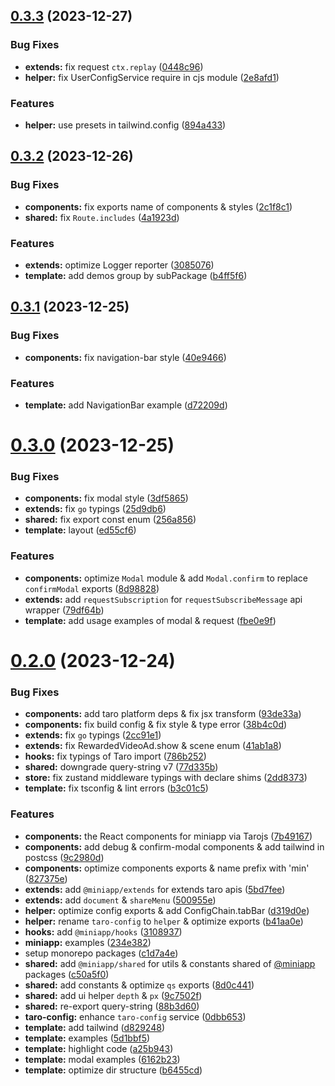 ## [0.3.3](https://github.com/rexerwang/min-kit/compare/v0.3.2...v0.3.3) (2023-12-27)

### Bug Fixes

- **extends:** fix request `ctx.replay` ([0448c96](https://github.com/rexerwang/min-kit/commit/0448c9646a7209553aaac5ab1d5b5a898b85437b))
- **helper:** fix UserConfigService require in cjs module ([2e8afd1](https://github.com/rexerwang/min-kit/commit/2e8afd1ec06d935f7920524189267ef153e245ca))

### Features

- **helper:** use presets in tailwind.config ([894a433](https://github.com/rexerwang/min-kit/commit/894a4334e45d317be69ee890e0346921a975fab1))

## [0.3.2](https://github.com/rexerwang/min-kit/compare/v0.3.1...v0.3.2) (2023-12-26)

### Bug Fixes

- **components:** fix exports name of components & styles ([2c1f8c1](https://github.com/rexerwang/min-kit/commit/2c1f8c15f6ad80382e0674e69af2ed2a17feebe3))
- **shared:** fix `Route.includes` ([4a1923d](https://github.com/rexerwang/min-kit/commit/4a1923d24a0f980cc1cc6043661fb2899accfa9d))

### Features

- **extends:** optimize Logger reporter ([3085076](https://github.com/rexerwang/min-kit/commit/308507634696683e89c4be0b14647b5aaed64226))
- **template:** add demos group by subPackage ([b4ff5f6](https://github.com/rexerwang/min-kit/commit/b4ff5f677abfd188ae96566c9af74904c110cb2b))

## [0.3.1](https://github.com/rexerwang/min-kit/compare/v0.3.0...v0.3.1) (2023-12-25)

### Bug Fixes

- **components:** fix navigation-bar style ([40e9466](https://github.com/rexerwang/min-kit/commit/40e9466894610667de991f998da4471f78bea02a))

### Features

- **template:** add NavigationBar example ([d72209d](https://github.com/rexerwang/min-kit/commit/d72209dd8466e74f898cab4905b288718e240b4d))

# [0.3.0](https://github.com/rexerwang/min-kit/compare/v0.2.0...v0.3.0) (2023-12-25)

### Bug Fixes

- **components:** fix modal style ([3df5865](https://github.com/rexerwang/min-kit/commit/3df586560e04eb774f76e397a3994c0142f21004))
- **extends:** fix `go` typings ([25d9db6](https://github.com/rexerwang/min-kit/commit/25d9db62e38a08b6343184bfb6554cb46b2297f8))
- **shared:** fix export const enum ([256a856](https://github.com/rexerwang/min-kit/commit/256a856952af48e0b0c7b10c2faca7847dd9a0cc))
- **template:** layout ([ed55cf6](https://github.com/rexerwang/min-kit/commit/ed55cf659ea7128ca96127dbd4d43be301788060))

### Features

- **components:** optimize `Modal` module & add `Modal.confirm` to replace `confirmModal` exports ([8d98828](https://github.com/rexerwang/min-kit/commit/8d988284172ab94e3f100691bab8d21670e24e94))
- **extends:** add `requestSubscription` for `requestSubscribeMessage` api wrapper ([79df64b](https://github.com/rexerwang/min-kit/commit/79df64b139222f116943f95c7833aa21fab8ba85))
- **template:** add usage examples of modal & request ([fbe0e9f](https://github.com/rexerwang/min-kit/commit/fbe0e9fd83209da3112e690c7dc3870781252f08))

# [0.2.0](https://github.com/rexerwang/min-kit/compare/c1d7a4ef6ff6b367235f35da42348b483e6821a2...v0.2.0) (2023-12-24)

### Bug Fixes

- **components:** add taro platform deps & fix jsx transform ([93de33a](https://github.com/rexerwang/min-kit/commit/93de33aa801e6efc6a309a83252659c0318224c0))
- **components:** fix build config & fix style & type error ([38b4c0d](https://github.com/rexerwang/min-kit/commit/38b4c0da507e3a95d746bec37bb6b7844ae5787d))
- **extends:** fix `go` typings ([2cc91e1](https://github.com/rexerwang/min-kit/commit/2cc91e128ac3edba432a947bb7771302694e9725))
- **extends:** fix RewardedVideoAd.show & scene enum ([41ab1a8](https://github.com/rexerwang/min-kit/commit/41ab1a8ea67c7495d03f9d3a545779b6e4f7cb76))
- **hooks:** fix typings of Taro import ([786b252](https://github.com/rexerwang/min-kit/commit/786b25272f14f90d2d86cb17769b89a1745c416f))
- **shared:** downgrade query-string v7 ([77d335b](https://github.com/rexerwang/min-kit/commit/77d335b5639419bdd1f9e9f288e0af96e72f0962))
- **store:** fix zustand middleware typings with declare shims ([2dd8373](https://github.com/rexerwang/min-kit/commit/2dd837380c94adde6b23c98b8f6329fb7f5299ae))
- **template:** fix tsconfig & lint errors ([b3c01c5](https://github.com/rexerwang/min-kit/commit/b3c01c57be3298006a2de2b542a1896b98ef0a05))

### Features

- **components:** the React components for miniapp via Tarojs ([7b49167](https://github.com/rexerwang/min-kit/commit/7b49167b8b5bf72cb97fae8da4718be19cee36f0))
- **components:** add debug & confirm-modal components & add tailwind in postcss ([9c2980d](https://github.com/rexerwang/min-kit/commit/9c2980dbaf1de3f1504d643b374e1359e4e695b3))
- **components:** optimize components exports & name prefix with 'min' ([827375e](https://github.com/rexerwang/min-kit/commit/827375e7778f7693912b35b064d2c43f18e59755))
- **extends:** add `@miniapp/extends` for extends taro apis ([5bd7fee](https://github.com/rexerwang/min-kit/commit/5bd7fee768cd79b1e7280828dcd32d1db5aed945))
- **extends:** add `document` & `shareMenu` ([500955e](https://github.com/rexerwang/min-kit/commit/500955efaa2f3911ab6fa0f45c6225bea7291194))
- **helper:** optimize config exports & add ConfigChain.tabBar ([d319d0e](https://github.com/rexerwang/min-kit/commit/d319d0e692eeabcde4a3fb6fc428e1f7b50d8183))
- **helper:** rename `taro-config` to `helper` & optimize exports ([b41aa0e](https://github.com/rexerwang/min-kit/commit/b41aa0e26526eed8a229da5610a8f175c3230267))
- **hooks:** add `@miniapp/hooks` ([3108937](https://github.com/rexerwang/min-kit/commit/3108937c0d1dc5f26b1abb5073dbf026fa0658b6))
- **miniapp:** examples ([234e382](https://github.com/rexerwang/min-kit/commit/234e382ba0ccc63a443a1e47cd4437503044e647))
- setup monorepo packages ([c1d7a4e](https://github.com/rexerwang/min-kit/commit/c1d7a4ef6ff6b367235f35da42348b483e6821a2))
- **shared:** add `@miniapp/shared` for utils & constants shared of [@miniapp](https://github.com/miniapp) packages ([c50a5f0](https://github.com/rexerwang/min-kit/commit/c50a5f0d4bfa19c9b0254f0458d55be303fe59e1))
- **shared:** add constants & optimize `qs` exports ([8d0c441](https://github.com/rexerwang/min-kit/commit/8d0c441c27e7cb62f9490086d88dbf1843eee104))
- **shared:** add ui helper `depth` & `px` ([9c7502f](https://github.com/rexerwang/min-kit/commit/9c7502f87c81ed3a37e9f417d9515ac5017b2e22))
- **shared:** re-export query-string ([88b3d60](https://github.com/rexerwang/min-kit/commit/88b3d604fc7c1e34777f8ec1f10359c7cfe6b270))
- **taro-config:** enhance `taro-config` service ([0dbb653](https://github.com/rexerwang/min-kit/commit/0dbb653eb4100dc2014a0e8890fae9a9d565ab26))
- **template:** add tailwind ([d829248](https://github.com/rexerwang/min-kit/commit/d8292483dc05bc0647c9682af4c81f1f017df749))
- **template:** examples ([5d1bbf5](https://github.com/rexerwang/min-kit/commit/5d1bbf5f9e94eb5e3af6960146b426ae50807488))
- **template:** highlight code ([a25b943](https://github.com/rexerwang/min-kit/commit/a25b943eb57532fa21f55120d9e6dda6b4fa5907))
- **template:** modal examples ([6162b23](https://github.com/rexerwang/min-kit/commit/6162b2330c02df9542b62d3b9cb2e5a74c067a97))
- **template:** optimize dir structure ([b6455cd](https://github.com/rexerwang/min-kit/commit/b6455cda2906d38167f3489a82583b2f0315da6d))
